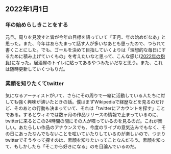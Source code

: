 ## 2022年1月1日
### 年の始めらしきことをする
元旦。周りを見渡すと皆が今年の目標を語っていて「正月、年の始めだなあ」と思った。また、今年はあらたまって話す人が多いなあとも思ったので、つられて書くことにした。でも、ゴールを決めて目指していくよりは「理想的な毎日にするために積み上げていくもの」を考えたいなと思って、こんな感じ([2022年の抱負](/2022年の抱負.md))になった。居酒屋のトイレに貼ってあるやつみたいだなと思う。また、これは随時更新していくつもりだ。

### 素顔を知りたくてtwitter
気になるアーティストがいて、さらにその周りで一緒に活動している人たちに対しても強く興味が沸いたときの話。僕はまずWikipediaで経歴などを見るのだけど、そのあとの行動も決まっていて、それは「twitterにアカウントを探す」ことである。するとウィキでは数ヶ月の作品リリースの情報で止まっているのに、twitterに来るとこの24時間の間にその人が喋っているのを見るのだ。これが楽しい。あたらしい作品のアナウンスでも、今度のライブの意気込みでもなく、その日にあったなんでもないことを呟いていたりしているのが楽しいので、つまりtwitterでそうやって探すのは、素顔を知りたいってことなんだろう。素顔を知って、もしかしたら「そこから好きになる」のを目論んでいるのだ。
